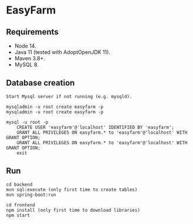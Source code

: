 # EasyFarm 

## Requirements

- Node 14.
- Java 11 (tested with AdoptOpenJDK 11).
- Maven 3.8+.
- MySQL 8.

## Database creation

```
Start Mysql server if not running (e.g. mysqld).

mysqladmin -u root create easyfarm -p
mysqladmin -u root create easyfarm -p

mysql -u root -p
    CREATE USER 'easyfarm'@'localhost' IDENTIFIED BY 'easyfarm';
    GRANT ALL PRIVILEGES ON easyfarm.* to 'easyfarm'@'localhost' WITH GRANT OPTION;
    GRANT ALL PRIVILEGES ON easyfarm.* to 'easyfarm'@'localhost' WITH GRANT OPTION;
    exit
```

## Run

```
cd backend
mvn sql:execute (only first time to create tables)
mvn spring-boot:run

cd frontend
npm install (only first time to download libraries)
npm start
```

